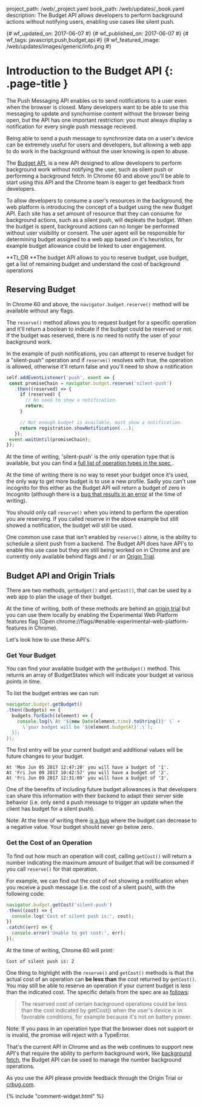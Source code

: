 project_path: /web/_project.yaml
book_path: /web/updates/_book.yaml
description: The Budget API allows developers to perform background actions without notifying users, enabling use cases like silent push.

{# wf_updated_on: 2017-06-07 #}
{# wf_published_on: 2017-06-07 #}
{# wf_tags: javascript,push,budget,api #}
{# wf_featured_image: /web/updates/images/generic/info.png #}

# Introduction to the Budget API {: .page-title }

The Push Messaging API enables us to send notifications to a user even when the
browser is closed. Many developers want to be able to use this messaging to
update and synchornise content without the browser being open, but the API has
one important restriction: you must always display a notification for every
single push message recieved.

Being able to send a push message to synchronize data on a user's device can be
extremely useful for users and developers, but allowing a web app to do work in
the background without the user knowing is open to abuse.

The [Budget
](https://wicg.github.io/budget-api/)[API](https://wicg.github.io/budget-api/),
is a new API designed to allow developers to perform background work without
notifying the user, such as silent push or performing a background fetch. In
Chrome 60 and above you'll be able to start using this API and the
Chrome team is eager to get feedback from developers.

To allow developers to consume a user's resources in the background, the web
platform is introducing the concept of a budget using the new Budget API. Each
site has a set amount of resource that they can consume for background actions,
such as a silent push, will depleats the budget. When the budget is spent,
background actions can no longer be performed without user visibility or
consent. The user agent will be responsible for determining budget assigned to a
web app based on it's heuristics, for example budget allowance could be linked
to user engagement.

**TL;DR **The budget API allows to you to reserve budget, use budget, get a list
of remaining budget and understand the cost of background operations

## Reserving Budget

In Chrome 60 and above, the `navigator.budget.reserve()` method will be available
without any flags.

The `reserve()` method allows you to request budget for a specific operation and
it'll return a boolean to indicate if the budget could be reserved or not. If
the budget was reserved, there is no need to notify the user of your background
work.

In the example of push notifications, you can attempt to reserve budget for a
"silent-push" operation and if `reserve()` resolves with true, the operation is allowed,
otherwise it'll return false and you'll need to show a notification

```javascript
self.addEventListener('push', event => {
 const promiseChain = navigator.budget.reserve('silent-push')
   .then((reserved) => {
     if (reserved) {
       // No need to show a notification.
       return;
     }

     // Not enough budget is available, must show a notification.
     return registration.showNotification(...);
   });
 event.waitUntil(promiseChain);
});
```

At the time of writing, 'silent-push' is the only operation type that is
available, but you can find a [full list of operation types in the spec
](https://wicg.github.io/budget-api/#enumdef-operationtype).

At the time of writing there is no way to reset your budget once it's used, the
only way to get more budget is to use a new profile. Sadly you can't use
incognito for this either as the Budget API will return a budget of zero in
Incognito (although there is a [bug that results in an
error](https://bugs.chromium.org/p/chromium/issues/detail?id=730079) at the time
of writing).

You should only call `reserve()` when you intend to perform the operation you are
reserving. If you called reserve in the above example but still showed a
notification, the budget will still be used.

One common use case that isn't enabled by `reserve()` alone, is the ability to
schedule a silent push from a backend. The Budget API does have API's to enable
this use case but they are still being worked on in Chrome and are currently
only available behind flags and / or an [Origin
Trial](https://github.com/jpchase/OriginTrials/blob/gh-pages/developer-guide.md).

## Budget API and Origin Trials

There are two methods, `getBudget()` and `getCost()`, that can be used by a web app
to plan the usage of their budget.

At the time of writing, both of these methods are behind an [origin
trial](https://github.com/jpchase/OriginTrials/blob/gh-pages/developer-guide.md)
but you can use them locally by enabling the Experimental Web Platform features
flag (Open chrome://flags/\#enable-experimental-web-platform-features in
Chrome).

Let's look how to use these API's.

### Get Your Budget

You can find your available budget with the `getBudget()` method. This returns
an array of BudgetStates which will indicate your budget at various points in
time.

To list the budget entries we can run:

```javascript
navigator.budget.getBudget()
.then((budgets) => {
  budgets.forEach((element) => {
    console.log(\`At '${new Date(element.time).toString()}' \` +
      \`your budget will be '${element.budgetAt}'.\`);
  });
});
```

The first entry will be your current budget and additional values will be future
changes to your budget.

```
At 'Mon Jun 05 2017 12:47:20' you will have a budget of '1'.
At 'Fri Jun 09 2017 10:42:57' you will have a budget of '2'.
At 'Fri Jun 09 2017 12:31:09' you will have a budget of '3'.
```

One of the benefits of including future budget allowances is that developers can
share this information with their backend to adapt their server side behavior
(i.e. only send a push message to trigger an update when the client has budget
for a silent push).

Note: At the time of writing there [is a
bug](https://bugs.chromium.org/p/chromium/issues/detail?id=730064#) where the
budget can decrease to a negative value. Your budget should never go below zero.

### Get the Cost of an Operation

To find out how much an operation will cost, calling `getCost()` will return a
number indicating the maximum amount of budget that will be consumed if you call
`reserve()` for that operation.

For example, we can find out the cost of not showing a notification when you
receive a push message (i.e. the cost of a silent push), with the following
code:

```javascript
navigator.budget.getCost('silent-push')
.then((cost) => {
  console.log('Cost of silent push is:', cost);
})
.catch((err) => {
  console.error('Unable to get cost:', err);
});
```

At the time of writing, Chrome 60 will print:

```
Cost of silent push is: 2
```

One thing to highlight with the `reserve()` and `getCost()` methods is that the
actual cost of an operation can **be less than** the cost returned by `getCost()`.
You may still be able to reserve an operation if your current budget is less
than the indicated cost. The specific details from the spec are as
[follows](https://wicg.github.io/budget-api/#concepts):

> The reserved cost of certain background operations could be less than the cost
> indicated by getCost() when the user's device is in favorable conditions, for
> example because it's not on battery power.

Note: If you pass in an operation type that the browser does not support or is
invalid, the promise will reject with a TypeError.

That's the current API in Chrome and as the web continues to support new API's
that require the ability to perform background work, like [background
fetch](https://wicg.github.io/background-fetch/), the Budget API can be used to
manage the number background operations.

As you use the API please provide feedback through the Origin Trial or
[crbug.com](https://crbug.com/).


{% include "comment-widget.html" %}
